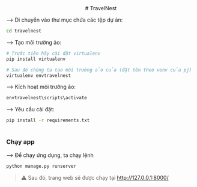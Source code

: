 <div align="center">
# TravelNest
</div>

--> Di chuyển vào thư mục chứa các tệp dự án: 
```bash
cd travelnest

```

--> Tạo môi trường ảo:
```bash
# Trước tiên hãy cài đặt virtualenv
pip install virtualenv

# Sau đó chúng ta tạo môi trường ảo của (đặt tên theo venv của pj)
virtualenv envtravelnest

```

--> Kích hoạt môi trường ảo:
```bash
envtravelnest\scripts\activate

```

--> Yêu cầu cài đặt:
```bash
pip install -r requirements.txt

```

#

### Chạy app

--> Để chạy ứng dụng, ta chạy lệnh
```bash
python manage.py runserver

```

> ⚠ Sau đó, trang web sẽ được chạy tại http://127.0.0.1:8000/



